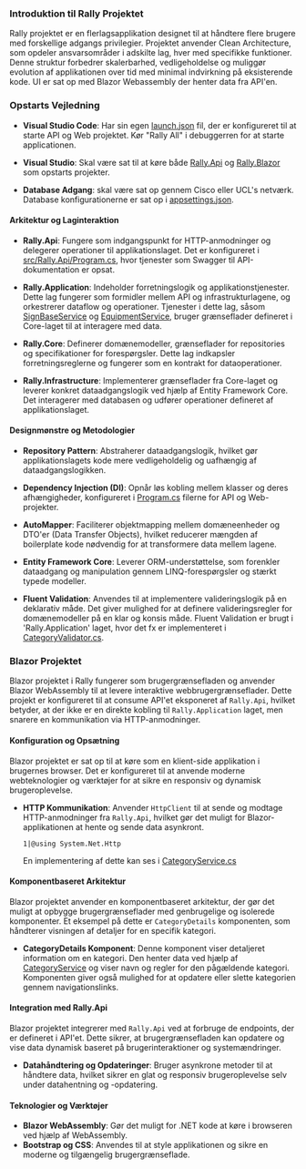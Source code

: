 ### Introduktion til Rally Projektet

Rally projektet er en flerlagsapplikation designet til at håndtere flere brugere med forskellige adgangs privilegier. Projektet anvender Clean Architecture, som opdeler ansvarsområder i adskilte lag, hver med specifikke funktioner. Denne struktur forbedrer skalerbarhed, vedligeholdelse og muliggør evolution af applikationen over tid med minimal indvirkning på eksisterende kode. UI er sat op med Blazor Webassembly der henter data fra API'en.

### Opstarts Vejledning

- **Visual Studio Code**: Har sin egen [launch.json](/.vscode/launch.json) fil, der er konfigureret til at starte API og Web projektet. Kør "Rally All" i debuggerren for at starte applicationen.

- **Visual Studio**: Skal være sat til at køre både [Rally.Api](src/Rally.Api/Rally.Api.csproj) og [Rally.Blazor](src/Rally.Blazor/Rally.Blazor.csproj) som opstarts projekter. 

- **Database Adgang**: skal være sat op gennem Cisco eller UCL's netværk. Database konfigurationerne er sat op i [appsettings.json](/src/Rally.Api/appsettings.json).

#### Arkitektur og Laginteraktion

- **Rally.Api**: Fungere som indgangspunkt for HTTP-anmodninger og delegerer operationer til applikationslaget. Det er konfigureret i [src/Rally.Api/Program.cs](/src/Rally.Api/Program.cs#1%2C1-1%2C1), hvor tjenester som Swagger til API-dokumentation er opsat.

- **Rally.Application**: Indeholder forretningslogik og applikationstjenester. Dette lag fungerer som formidler mellem API og infrastrukturlagene, og orkestrerer dataflow og operationer. Tjenester i dette lag, såsom [SignBaseService](../../README.md#15%2C196-15%2C196) og [EquipmentService](/README.md#15%2C309-15%2C309), bruger grænseflader defineret i Core-laget til at interagere med data.

- **Rally.Core**: Definerer domænemodeller, grænseflader for repositories og specifikationer for forespørgsler. Dette lag indkapsler forretningsreglerne og fungerer som en kontrakt for dataoperationer.

- **Rally.Infrastructure**: Implementerer grænseflader fra Core-laget og leverer konkret dataadgangslogik ved hjælp af Entity Framework Core. Det interagerer med databasen og udfører operationer defineret af applikationslaget.

#### Designmønstre og Metodologier

- **Repository Pattern**: Abstraherer dataadgangslogik, hvilket gør applikationslagets kode mere vedligeholdelig og uafhængig af dataadgangslogikken.

- **Dependency Injection (DI)**: Opnår løs kobling mellem klasser og deres afhængigheder, konfigureret i [Program.cs](/src/Rally.Api/Program.cs#1%2C1-1%2C1) filerne for API og Web-projekter.

- **AutoMapper**: Faciliterer objektmapping mellem domæneenheder og DTO'er (Data Transfer Objects), hvilket reducerer mængden af boilerplate kode nødvendig for at transformere data mellem lagene.

- **Entity Framework Core**: Leverer ORM-understøttelse, som forenkler dataadgang og manipulation gennem LINQ-forespørgsler og stærkt typede modeller.

- **Fluent Validation**: Anvendes til at implementere valideringslogik på en deklarativ måde. Det giver mulighed for at definere valideringsregler for domænemodeller på en klar og konsis måde. Fluent Validation er brugt i 'Rally.Application' laget, hvor det fx er implementeret i [CategoryValidator.cs](/src/Rally.Application/Validators/CategoryValidator.cs#1%2C1-1%2C1).


### Blazor Projektet

Blazor projektet i Rally fungerer som brugergrænsefladen og anvender Blazor WebAssembly til at levere interaktive webbrugergrænseflader. Dette projekt er konfigureret til at consume API'et eksponeret af `Rally.Api`, hvilket betyder, at der ikke er en direkte kobling til `Rally.Application` laget, men snarere en kommunikation via HTTP-anmodninger.

#### Konfiguration og Opsætning

Blazor projektet er sat op til at køre som en klient-side applikation i brugernes browser. Det er konfigureret til at anvende moderne webteknologier og værktøjer for at sikre en responsiv og dynamisk brugeroplevelse.


- **HTTP Kommunikation**: Anvender `HttpClient` til at sende og modtage HTTP-anmodninger fra `Rally.Api`, hvilket gør det muligt for Blazor-applikationen at hente og sende data asynkront.

  ```razor:src/Rally.Blazor/_Imports.razor
  1|@using System.Net.Http
  ```
  En implementering af dette kan ses i [CategoryService.cs](/src/Rally.Blazor/Services/CategoryService.cs#1%2C1-1%2C1)

#### Komponentbaseret Arkitektur

Blazor projektet anvender en komponentbaseret arkitektur, der gør det muligt at opbygge brugergrænseflader med genbrugelige og isolerede komponenter. Et eksempel på dette er `CategoryDetails` komponenten, som håndterer visningen af detaljer for en specifik kategori.

- **CategoryDetails Komponent**: Denne komponent viser detaljeret information om en kategori. Den henter data ved hjælp af [CategoryService](/src/Rally.Blazor/Pages/CategoryPage/CategoryDetailsBase.cs#10%2C30-10%2C30) og viser navn og regler for den pågældende kategori. Komponenten giver også mulighed for at opdatere eller slette kategorien gennem navigationslinks.

#### Integration med Rally.Api

Blazor projektet integrerer med `Rally.Api` ved at forbruge de endpoints, der er defineret i API'et. Dette sikrer, at brugergrænsefladen kan opdatere og vise data dynamisk baseret på brugerinteraktioner og systemændringer.

- **Datahåndtering og Opdateringer**: Bruger asynkrone metoder til at håndtere data, hvilket sikrer en glat og responsiv brugeroplevelse selv under datahentning og -opdatering.

#### Teknologier og Værktøjer

- **Blazor WebAssembly**: Gør det muligt for .NET kode at køre i browseren ved hjælp af WebAssembly.
- **Bootstrap og CSS**: Anvendes til at style applikationen og sikre en moderne og tilgængelig brugergrænseflade.




